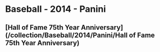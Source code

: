 # Baseball - 2014 - Panini
## [Hall of Fame 75th Year Anniversary](/collection/Baseball/2014/Panini/Hall of Fame 75th Year Anniversary)
